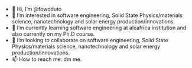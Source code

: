 - 👋 Hi, I’m @fowoduto
- 👀 I’m interested in software engineering, Solid State Physics/materials science, nanotechnology and solar energy production/innovations.
- 🌱 I’m currently learning software engineering at alxafrica institution and also currently on my Ph.D course.
- 💞️ I’m looking to collaborate on software engineering, Solid State Physics/materials science, nanotechnology and solar energy production/innovations.
- 📫 How to reach me: dm me.

<!---
Fowoduto/Fowoduto is a ✨ special ✨ repository because its `README.md` (this file) appears on your GitHub profile.
You can click the Preview link to take a look at your changes.
--->
